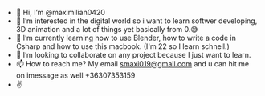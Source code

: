 - 👋 Hi, I’m @maximilian0420
- 👀 I’m interested in the digital world so i want to learn softwer developing, 3D animation and a lot of things yet basically from 0.😅
- 🌱 I’m currently learning how to use Blender, how to write a code in Csharp and how to use this macbook. (I'm 22 so I learn schnell.)
- 💞️ I’m looking to collaborate on any project because I just want to learn.
- 📫 How to reach me? My email smaxi019@gmail.com and u can hit me on imessage as well +36307353159
- ✌️ 

<!---
maximilian0420/maximilian0420 is a ✨ special ✨ repository because its `README.md` (this file) appears on your GitHub profile.
You can click the Preview link to take a look at your changes.
--->
